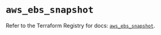 # `aws_ebs_snapshot`

Refer to the Terraform Registry for docs: [`aws_ebs_snapshot`](https://registry.terraform.io/providers/hashicorp/aws/6.6.0/docs/resources/ebs_snapshot).
